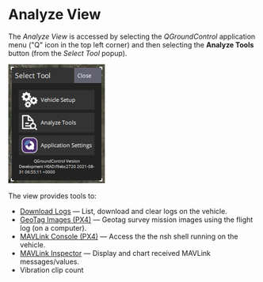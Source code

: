 # Analyze View

The *Analyze View* is accessed by selecting the *QGroundControl* application menu ("Q" icon in the top left corner) and then selecting the **Analyze Tools** button (from the *Select Tool* popup).

![Analyze ](../../assets/analyze/menu_analyze_tool.png)

The view provides tools to:

* [Download Logs](../analyze_view/log_download.md) — List, download and clear logs on the vehicle.
* [GeoTag Images (PX4)](../analyze_view/geotag_images.md) — Geotag survey mission images using the flight log (on a computer).
* [MAVLink Console (PX4)](../analyze_view/mavlink_console.md) — Access the the nsh shell running on the vehicle.
* [MAVLink Inspector](../analyze_view/mavlink_inspector.md) — Display and chart received MAVLink messages/values.
* Vibration clip count